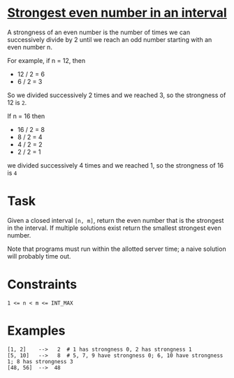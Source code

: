 # [Strongest even number in an interval](https://www.codewars.com/kata/strongest-even-number-in-an-interval "https://www.codewars.com/kata/5d16af632cf48200254a6244")

A strongness of an even number is the number of times we can successively divide by 2 until we reach an odd number starting with an even number n.

For example, if n = 12, then
* 12 / 2 = 6
* 6 / 2 = 3

So we divided successively 2 times and we reached 3, so the strongness of 12 is `2`.

If n = 16 then
* 16 / 2 = 8
* 8 / 2 = 4
* 4 / 2 = 2
* 2 / 2 = 1

we divided successively 4 times and we reached 1, so the strongness of 16 is `4`


# Task

Given a closed interval `[n, m]`, return the even number that is the strongest in the interval. If multiple solutions exist return the smallest strongest even number.

Note that programs must run within the allotted server time; a naive solution will probably time out.


# Constraints
```
1 <= n < m <= INT_MAX
```

# Examples
```
[1, 2]    -->   2  # 1 has strongness 0, 2 has strongness 1
[5, 10]   -->   8  # 5, 7, 9 have strongness 0; 6, 10 have strongness 1; 8 has strongness 3
[48, 56]  -->  48
